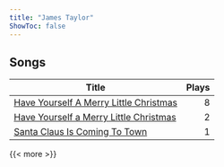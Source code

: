 ```yaml
---
title: "James Taylor"
ShowToc: false
---
```


## Songs
Title | Plays 
----- | -----: 
[Have Yourself A Merry Little Christmas](/songs/have-yourself-a-merry-little-christmas) | 8
[Have Yourself a Merry Little Christmas](/songs/have-yourself-a-merry-little-christmas) | 2
[Santa Claus Is Coming To Town](/songs/santa-claus-is-coming-to-town) | 1

{{< more >}}